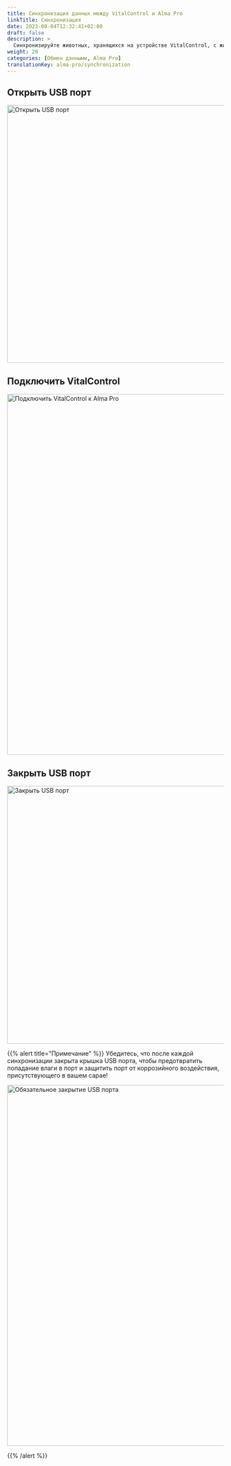 ```yaml
---
title: Синхронизация данных между VitalControl и Alma Pro
linkTitle: Синхронизация
date: 2023-08-04T12:32:41+02:00
draft: false
description: >
  Синхронизируйте животных, хранящихся на устройстве VitalControl, с животными, зарегистрированными на автоматическом кормушке, и передайте измеренные значения, записанные с помощью устройства VitalControl, на кормушку для оценки и лучшей визуализации.
weight: 20
categories: [Обмен данными, Alma Pro]
translationKey: alma-pro/synchronization
---
```

## Открыть USB порт

<img src="/images/synchronisation/open-usb-slot.svg" width="600" align="bottom" alt="Открыть USB порт" title="Открыть USB порт" />

## Подключить VitalControl

<img src="/images/synchronisation/connect-vitalcontrol-alma_pro.svg" width="840" align="bottom" alt="Подключить VitalControl к Alma Pro" title="Соединение VitalControl Alma Pro" />

## Закрыть USB порт

<img src="/images/synchronisation/close-usb-slot.svg" width="600" align="bottom" alt="Закрыть USB порт" title="Закрыть USB порт" />

{{% alert title="Примечание" %}}
Убедитесь, что после каждой синхронизации закрыта крышка USB порта, чтобы предотвратить попадание влаги в порт и защитить порт от коррозийного воздействия, присутствующего в вашем сарае!

<img src="/images/synchronisation/info-close-usb-mandatory.svg" width="840" align="bottom" alt="Обязательное закрытие USB порта" title="Закрытие USB порта" />

{{% /alert %}}
